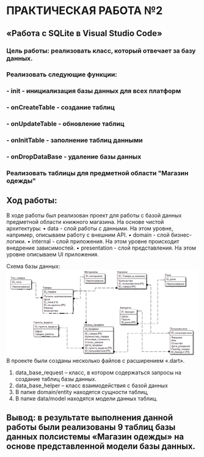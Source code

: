 # ПРАКТИЧЕСКАЯ РАБОТА №2
## «Работа с SQLite в Visual Studio Code»
### Цель работы: реализовать класс, который отвечает за базу данных.
### Реализовать следующие функции:
### - init - инициализация базы данных для всех платформ
### - onCreateTable - создание таблиц 
### - onUpdateTable - обновление таблиц
### - onInitTable - заполнение таблиц данными
### - onDropDataBase - удаление базы данных 
### Реализовать таблицы для предметной области "Магазин одежды"
## Ход работы:
В ходе работы был реализован проект для работы с базой данных предметной области книжного магазина. На основе чистой архитектуры:
•	data - слой работы с данными. На этом уровне, например, описываем работу с внешним API.
•	domain - слой бизнес-логики.
•	internal - слой приложения. На этом уровне происходит внедрение зависимостей.
•	presentation - слой представления. На этом уровне описываем UI приложения.

Схема базы данных:
![model](assets/screenshots/model.png)
В проекте были созданы несколько файлов с расширением «.dart».
1.	data_base_request – класс, в котором содержаться запросы на создание таблиц базы данных.
2.	data_base_helper – класс взаимодействия с базой данных
3.	В папке domain/entity находятся сущности таблиц,
4.	В папке data/model находятся модели данных таблиц.
## Вывод: в результате выполнения данной работы были реализованы 9 таблиц базы данных полсистемы «Магазин одежды» на основе представленной модели базы данных.
